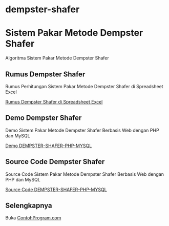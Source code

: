 # dempster-shafer
Sistem Pakar Metode Dempster Shafer
===================================

Algoritma Sistem Pakar Metode Dempster Shafer

Rumus Dempster Shafer 
---------------------

Rumus Perhitungan Sistem Pakar Metode Dempster Shafer di Spreadsheet Excel

[Rumus Dempster Shafer di Spreadsheet Excel](http://contohprogram.com/dempster-shafer.xls) 

Demo Dempster Shafer
--------------------

Demo Sistem Pakar Metode Dempster Shafer Berbasis Web dengan PHP dan MySQL

[Demo DEMPSTER-SHAFER-PHP-MYSQL](http://contohprogram.com/demo/dempster-shafer-php) 

Source Code Dempster Shafer 
---------------------------

Source Code Sistem Pakar Metode Dempster Shafer Berbasis Web dengan PHP dan MySQL

[Source Code DEMPSTER-SHAFER-PHP-MYSQL](http://contohprogram.com/dempster-shafer-php-mysql-source-code.php) 

Selengkapnya 
------------

Buka [ContohProgram.com](http://contohprogram.com)

